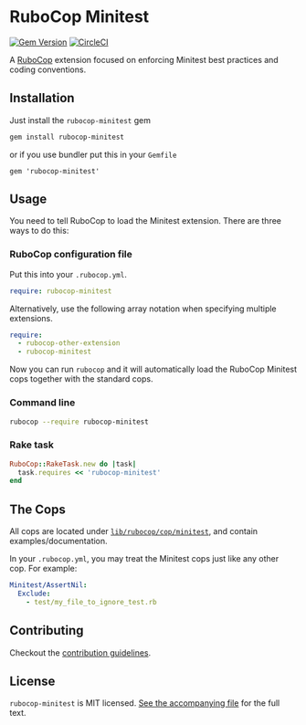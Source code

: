 # RuboCop Minitest

[![Gem Version](https://badge.fury.io/rb/rubocop-minitest.svg)](https://badge.fury.io/rb/rubocop-minitest)
[![CircleCI](https://circleci.com/gh/rubocop-hq/rubocop-minitest.svg?style=svg)](https://circleci.com/gh/rubocop-hq/rubocop-minitest)

A [RuboCop](https://github.com/rubocop-hq/rubocop) extension focused on enforcing Minitest best practices and coding conventions.

## Installation

Just install the `rubocop-minitest` gem

```bash
gem install rubocop-minitest
```

or if you use bundler put this in your `Gemfile`

```
gem 'rubocop-minitest'
```

## Usage

You need to tell RuboCop to load the Minitest extension. There are three
ways to do this:

### RuboCop configuration file

Put this into your `.rubocop.yml`.

```yaml
require: rubocop-minitest
```

Alternatively, use the following array notation when specifying multiple extensions.

```yaml
require:
  - rubocop-other-extension
  - rubocop-minitest
```

Now you can run `rubocop` and it will automatically load the RuboCop Minitest
cops together with the standard cops.

### Command line

```bash
rubocop --require rubocop-minitest
```

### Rake task

```ruby
RuboCop::RakeTask.new do |task|
  task.requires << 'rubocop-minitest'
end
```

## The Cops

All cops are located under
[`lib/rubocop/cop/minitest`](lib/rubocop/cop/minitest), and contain
examples/documentation.

In your `.rubocop.yml`, you may treat the Minitest cops just like any other
cop. For example:

```yaml
Minitest/AssertNil:
  Exclude:
    - test/my_file_to_ignore_test.rb
```

## Contributing

Checkout the [contribution guidelines](CONTRIBUTING.md).

## License

`rubocop-minitest` is MIT licensed. [See the accompanying file](LICENSE.txt) for
the full text.

